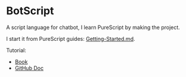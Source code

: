 # BotScript

A script language for chatbot, I learn PureScript by making the project.

I start it from PureScript guides: [Getting-Started.md](https://github.com/purescript/documentation/blob/master/guides/Getting-Started.md).

Tutorial:
- [Book](https://book.purescript.org/index.html)
- [GitHub Doc](https://github.com/purescript/documentation/tree/master/language)
